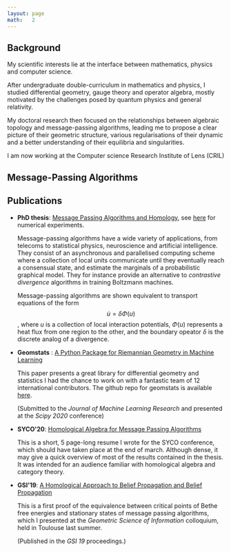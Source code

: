 ```yaml
---
layout: page
math:   2
---
```


[bp]: /bp

## Background 

My scientific interests lie at the interface between 
mathematics, physics and computer science. 

After undergraduate double-curriculum in mathematics and physics, 
I studied differential geometry, gauge theory and operator algebra, 
mostly motivated by the challenges posed by quantum physics and general relativity. 

My doctoral research then focused on the relationships between 
algebraic topology and message-passing algorithms, leading me 
to propose a clear picture of their geometric structure, 
various regularisations of their dynamic and a better understanding 
of their equilibria and singularities. 

I am now working at the Computer science Research Institute of Lens (CRIL)

## Message-Passing Algorithms 

## Publications 

- __PhD thesis__: [Message Passing Algorithms and Homology][phd], 
    see [here][bp] for numerical experiments. 
    
    Message-passing algorithms have a wide variety of applications, 
    from telecoms to statistical physics, neuroscience and artificial intelligence. 
    They consist of an asynchronous and parallelised computing 
    scheme where a collection of local units communicate until they eventually reach a consensual state, 
    and estimate the marginals of a probabilistic graphical model. 
    They for instance provide an alternative to *contrastive divergence* algorithms 
    in training Boltzmann machines. 

    Message-passing algorithms are shown equivalent to transport equations 
    of the form $$ \dot u = \delta \Phi(u) $$,
    where $u$ is a collection of local interaction potentials, 
    $\Phi(u)$ represents a heat flux from one region to the other,
    and the boundary opeator $\delta$ is the discrete analog of a divergence. 

- __Geomstats__ : 
[A Python Package for Riemannian Geometry in Machine Learning][geomstats]

    This paper presents a great library for differential geometry and statistics 
    I had the chance to work on with a fantastic team of 12 international contributors. 
    The github repo for geomstats is available [here][gs]. 
    
    (Submitted to the _Journal of Machine Learning Research_ 
    and presented at the _Scipy 2020_ conference) 

- __SYCO'20__: [Homological Algebra for Message Passing Algorithms][syco]

    This is a short, 5 page-long resume I wrote for the SYCO conference, 
    which should have taken place at the end of march.
    Although dense, it may give a quick overview of 
    most of the results contained in the thesis. 
    It was intended for an audience familiar with homological algebra and 
    category theory.

- __GSI'19__:
[A Homological Approach to Belief Propagation and Belief Propagation][gsi]
    
    This is a first proof of the equivalence between critical points 
    of Bethe free energies and stationary states of message passing algorithms, 
    which I presented at the _Geometric Science of Information_ colloquium, 
    held in Toulouse last summer. 
    
    (Published in the _GSI 19_ proceedings.)

[geomstats]:https://arxiv.org/abs/1805.08308
[gs]:http://github.com/geomstats/geomstats
[phd]:/assets/bib/Peltre-Message_Passing_Algorithms_and_Homology.pdf 
[syco]:/assets/bib/Peltre-Homological_Algebra_for_Message_Passing_Algorithms.pdf
[gsi]:https://arxiv.org/abs/1903.06088.pdf
